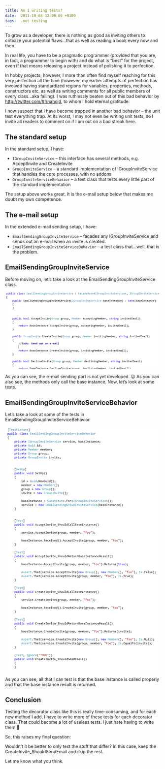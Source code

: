 ```yaml
---
title: Am I writing tests?
date:  2011-10-08 12:00:00 +0100
tags:  .net testing
---
```


To grow as a developer, there is nothing as good as inviting others to criticize
your potential flaws...that as well as reading a book every now and then.

In real life, you have to be a pragmatic programmer (provided that you are, in
fact, a programmer to begin with) and do what is “best” for the project, even if
that means releasing a project instead of polishing it to perfection.

In hobby projects, however, I more than often find myself reaching for this very
perfection all the time (however, my earlier attempts of perfection has involved
having standardized regions for variables, properties, methods, constructors etc.
as well as writing comments for all public members of every class...aka failing).
I was ruthlessly beaten out of this bad behavior by http://twitter.com/#!/nahojd,
to whom I hold eternal gratitude.

I now suspect that I have become trapped in another bad behavior – the unit test
everything trap. At its worst, I may not even be writing unit tests, so I invite
all readers to comment on if I am out on a bad streak here.


## The standard setup

In the standard setup, I have:

- `IGroupInviteService` – this interface has several methods, e.g. AcceptInvite and CreateInvite
- `GroupInviteService` – a standard implementation of IGroupInviteService that handles the core processes, with no addons
- `GroupInviteServiceBehavior` – a test class that tests every little part of the standard implementation

The setup above works great. It is the e-mail setup below that makes me doubt my
own competence.


## The e-mail setup

In the extended e-mail sending setup, I have:

- `EmailSendingGroupInviteService` – facades any IGroupInviteService and sends out an e-mail when an invite is created.
- `EmailSendingGroupInviteServiceBehavior` – a test class that...well, that is the problem.


## EmailSendingGroupInviteService

Before moving on, let’s take a look at the EmailSendingGroupInviteService class.

![EmailSendingGroupInviteService](/assets/blog/2011-10-08-1.png "EmailSendingGroupInviteService")

As you can see, the e-mail sending part is not yet developed. 😉 As you can also
see, the methods only call the base instance. Now, let’s look at some tests.


## EmailSendingGroupInviteServiceBehavior

Let’s take a look at some of the tests in EmailSendingGroupInviteServiceBehavior.

![EmailSendingGroupInviteServiceBehavior](/assets/blog/2011-10-08-2.png "EmailSendingGroupInviteServiceBehavior")

As you can see, all that I can test is that the base instance is called properly
and that the base instance result is returned.


## Conclusion

Testing the decorator class like this is really time-consuming, and for each new
method I add, I have to write more of these tests for each decorator class. That
could become a lot of useless tests. I just hate having to write them 🙂

So, this raises my final question:

Wouldn't it be better to only test the stuff that differ? In this case, keep the
CreateInvite_ShouldSendEmail and skip the rest.

Let me know what you think.